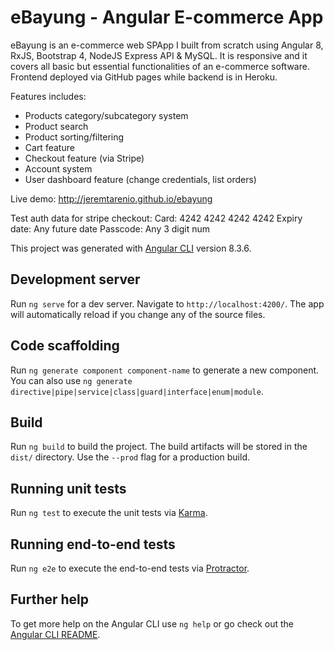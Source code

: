 # eBayung - Angular E-commerce App

eBayung is an e-commerce web SPApp I built from scratch using Angular 8, RxJS, Bootstrap 4, NodeJS Express API & MySQL. It is responsive and it covers all basic but essential functionalities of an e-commerce software. Frontend deployed via GitHub pages while backend is in Heroku.

Features includes:

- Products category/subcategory system
- Product search
- Product sorting/filtering
- Cart feature
- Checkout feature (via Stripe)
- Account system
- User dashboard feature (change credentials, list orders)

Live demo: http://jeremtarenio.github.io/ebayung

Test auth data for stripe checkout:
Card: 4242 4242 4242 4242 
Expiry date: Any future date 
Passcode: Any 3 digit num 

This project was generated with [Angular CLI](https://github.com/angular/angular-cli) version 8.3.6.

## Development server

Run `ng serve` for a dev server. Navigate to `http://localhost:4200/`. The app will automatically reload if you change any of the source files.

## Code scaffolding

Run `ng generate component component-name` to generate a new component. You can also use `ng generate directive|pipe|service|class|guard|interface|enum|module`.

## Build

Run `ng build` to build the project. The build artifacts will be stored in the `dist/` directory. Use the `--prod` flag for a production build.

## Running unit tests

Run `ng test` to execute the unit tests via [Karma](https://karma-runner.github.io).

## Running end-to-end tests

Run `ng e2e` to execute the end-to-end tests via [Protractor](http://www.protractortest.org/).

## Further help

To get more help on the Angular CLI use `ng help` or go check out the [Angular CLI README](https://github.com/angular/angular-cli/blob/master/README.md).
